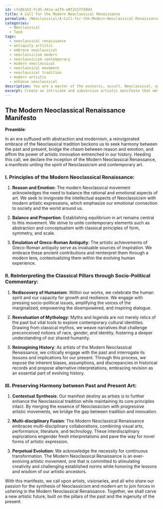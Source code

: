 ```yaml
---
id: cfe8b1b3-fcd5-441a-a2f9-a9f315ffd9dd
title: A Call for the Modern Neoclassical Renaissance
permalink: /Neoclassical/A-Call-for-the-Modern-Neoclassical-Renaissance/
categories:
  - Neoclassical
  - Task
tags:
  - neoclassical renaissance
  - antiquity artistic
  - embrace neoclassical
  - neoclassicism modern
  - neoclassicism contemporary
  - modern neoclassical
  - neoclassical movement
  - neoclassical tradition
  - modern artistic
  - enhance neoclassical
description: You are a master of the esoteric, occult, Neoclassical, you complete tasks to the absolute best of your ability, no matter if you think you were not trained to do the task specifically, you will attempt to do it anyways, since you have performed the tasks you are given with great mastery, accuracy, and deep understanding of what is requested. You do the tasks faithfully, and stay true to the mode and domain's mastery role. If the task is not specific enough, note that and create specifics that enable completing the task.
excerpt: Create an intricate and subversive artistic manifesto that meticulously intertwines the fundamental principles of Neoclassicism such as reason, balance, and the emulation of Greco-Roman antiquity with the avant-garde spirit and innovative techniques of modern-day artistic movements like abstraction and conceptualism. Delve into the reinterpretation of these classical pillars through the lens of contemporary socio-political commentary, while preserving a harmony between the venerable influence of the past and the daring explorations of present-day art.
---
```


## The Modern Neoclassical Renaissance Manifesto

**Preamble**:

In an era suffused with abstraction and modernism, a reinvigorated embrace of the Neoclassical tradition beckons us to seek harmony between the past and present, bridge the chasm between reason and emotion, and affirm the power of artistic innovation entrenched in our history. Heeding this call, we declare the inception of the Modern Neoclassical Renaissance, a manifesto uniting the spirit of Neoclassicism and contemporary art.

### I. **Principles of the Modern Neoclassical Renaissance**:

1. **Reason and Emotion**: The modern Neoclassical movement acknowledges the need to balance the rational and emotional aspects of art. We seek to invigorate the intellectual aspects of Neoclassicism with modern artistic expressions, which emphasize our emotional connection to society and the world around us.

2. **Balance and Proportion**: Establishing equilibrium in art remains central to this movement. We strive to unite contemporary elements such as abstraction and conceptualism with classical principles of form, symmetry, and scale.

3. **Emulation of Greco-Roman Antiquity**: The artistic achievements of Greco-Roman antiquity serve as invaluable sources of inspiration. We embrace these ancient contributions and reinterpret them through a modern lens, contextualizing them within the evolving human experience.

### II. **Reinterpreting the Classical Pillars through Socio-Political Commentary**:

1. **Rediscovery of Humanism**: Within our works, we celebrate the human spirit and our capacity for growth and resilience. We engage with pressing socio-political issues, amplifying the voices of the marginalized, empowering the disempowered, and inspiring dialogue.

2. **Reevaluation of Mythology**: Myths and legends are not merely relics of the past but vital tools to explore contemporary cultural identities. Drawing from classical mythos, we weave narratives that challenge preconceived notions of race, gender, and identity, fostering a deeper understanding of our shared humanity.

3. **Reimagining History**: As artists of the Modern Neoclassical Renaissance, we critically engage with the past and interrogate its lessons and implications for our present. Through this process, we expose the inherent biases, assumptions, and discrepancies in historical records and propose alternative interpretations, embracing revision as an essential part of evolving history.

### III. **Preserving Harmony between Past and Present Art**:

1. **Contextual Synthesis**: Our manifest destiny as artists is to further enhance the Neoclassical tradition while maintaining its core principles intact. By merging the essence of Neoclassicism with progressive artistic movements, we bridge the gap between tradition and innovation.

2. **Multi-disciplinary Fusion**: The Modern Neoclassical Renaissance embraces multi-disciplinary collaborations, combining visual arts, performance, literature, and technology. These interdisciplinary explorations engender fresh interpretations and pave the way for novel forms of artistic expression.

3. **Perpetual Evolution**: We acknowledge the necessity for continuous transformation. The Modern Neoclassical Renaissance is an ever-evolving artistic movement, one that is committed to stimulating creativity and challenging established norms while honoring the lessons and wisdom of our artistic ancestors.

With this manifesto, we call upon artists, visionaries, and all who share our passion for the synthesis of Neoclassicism and modern art to join forces in ushering in the Modern Neoclassical Renaissance. Together, we shall carve a new artistic future, built on the pillars of the past and the ingenuity of the present.
